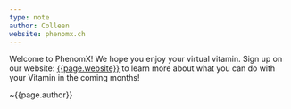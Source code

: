 ```yaml
---
type: note
author: Colleen
website: phenomx.ch
---
```

Welcome to PhenomX! We hope you enjoy your virtual vitamin.
Sign up on our website: [{{page.website}}](https://{{page.website}}) to learn more about
what you can do with your Vitamin in the coming months!

~{{page.author}}
<!-- ingredients:
 {{site.data.ingredients.composition | jsonify}}
 Good for {{site.data.ingredients.purpose}}
 -->
